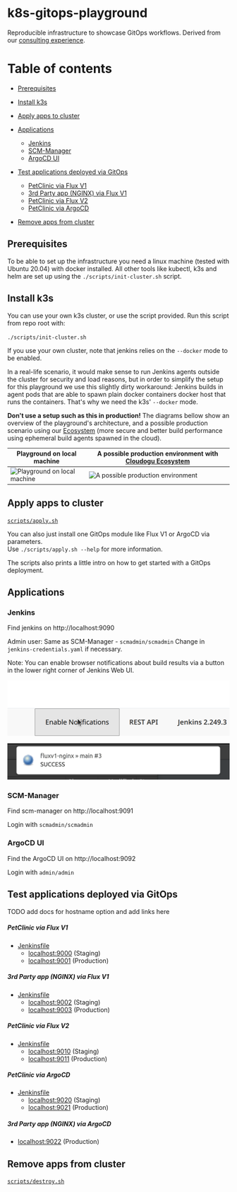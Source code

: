 # k8s-gitops-playground

Reproducible infrastructure to showcase GitOps workflows. Derived from our [consulting experience](https://cloudogu.com/en/consulting/).

# Table of contents

<!-- Update with `doctoc --notitle README.md`. See https://github.com/thlorenz/doctoc -->
<!-- START doctoc generated TOC please keep comment here to allow auto update -->
<!-- DON'T EDIT THIS SECTION, INSTEAD RE-RUN doctoc TO UPDATE -->

- [Prerequisites](#prerequisites)
- [Install k3s](#install-k3s)
- [Apply apps to cluster](#apply-apps-to-cluster)
- [Applications](#applications)
  - [Jenkins](#jenkins)
  - [SCM-Manager](#scm-manager)
  - [ArgoCD UI](#argocd-ui)
- [Test applications deployed via GitOps](#test-applications-deployed-via-gitops)
  - [PetClinic via Flux V1](#petclinic-via-flux-v1)
  - [3rd Party app (NGINX) via Flux V1](#3rd-party-app-nginx-via-flux-v1)
  - [PetClinic via Flux V2](#petclinic-via-flux-v2)
  - [PetClinic via ArgoCD](#petclinic-via-argocd)

- [Remove apps from cluster](#remove-apps-from-cluster)

<!-- END doctoc generated TOC please keep comment here to allow auto update -->

## Prerequisites

To be able to set up the infrastructure you need a linux machine (tested with Ubuntu 20.04) with docker installed.
All other tools like kubectl, k3s and helm are set up using the `./scripts/init-cluster.sh` script.

## Install k3s

You can use your own k3s cluster, or use the script provided.
Run this script from repo root with:

`./scripts/init-cluster.sh`

If you use your own cluster, note that jenkins relies on the `--docker` mode to be enabled.

In a real-life scenario, it would make sense to run Jenkins agents outside the cluster for security and load reasons, 
but in order to simplify the setup for this playground we use this slightly dirty workaround: 
Jenkins builds in agent pods that are able to spawn plain docker containers docker host that runs the containers.
That's why we need the k3s' `--docker` mode.
 
**Don't use a setup such as this in production!** The diagrams bellow show an overview of the playground's architecture,
 and a possible production scenario using our [Ecosystem](https://cloudogu.com/en/ecosystem/) (more secure and better build performance using ephemeral build agents spawned in the cloud).


|Playground on local machine | A possible production environment with [Cloudogu Ecosystem](https://cloudogu.com/en/ecosystem/)|
|--------------------|----------|
|![Playground on local machine](https://www.plantuml.com/plantuml/proxy?src=https://raw.githubusercontent.com/cloudogu/k8s-gitops-playground/main/docs/gitops-playground.puml&fmt=svg) | ![A possible production environment](https://www.plantuml.com/plantuml/proxy?src=https://raw.githubusercontent.com/cloudogu/k8s-gitops-playground/main/docs/production-setting.puml&fmt=svg)   |

## Apply apps to cluster

[`scripts/apply.sh`](scripts/apply.sh)

You can also just install one GitOps module like Flux V1 or ArgoCD via parameters.  
Use `./scripts/apply.sh --help` for more information.

The scripts also prints a little intro on how to get started with a GitOps deployment.


## Applications

### Jenkins

Find jenkins on http://localhost:9090

Admin user: Same as SCM-Manager - `scmadmin/scmadmin`
Change in `jenkins-credentials.yaml` if necessary.

Note: You can enable browser notifications about build results via a button in the lower right corner of Jenkins Web UI.

![Enable Jenkins Notifications](docs/jenkins-enable-notifications.png)

![Example of a Jenkins browser notifications](docs/jenkins-example-notification.png)
  

### SCM-Manager

Find scm-manager on http://localhost:9091

Login with `scmadmin/scmadmin`

### ArgoCD UI

Find the ArgoCD UI on http://localhost:9092

Login with `admin/admin`

## Test applications deployed via GitOps
TODO add docs for hostname option and add links here
##### PetClinic via Flux V1

* [Jenkinsfile](applications/petclinic/fluxv1/plain-k8s/Jenkinsfile)
  * [localhost:9000](http://localhost:9000) (Staging)
  * [localhost:9001](http://localhost:9001) (Production) 

##### 3rd Party app (NGINX) via Flux V1

* [Jenkinsfile](applications/nginx/fluxv1/Jenkinsfile)
  * [localhost:9002](http://localhost:9002) (Staging)
  * [localhost:9003](http://localhost:9003) (Production)

##### PetClinic via Flux V2

* [Jenkinsfile](applications/petclinic/fluxv2/plain-k8s/Jenkinsfile)
  * [localhost:9010](http://localhost:9010) (Staging)
  * [localhost:9011](http://localhost:9011) (Production) 
  
##### PetClinic via ArgoCD

* [Jenkinsfile](applications/petclinic/argocd/plain-k8s/Jenkinsfile)
  * [localhost:9020](http://localhost:9020) (Staging)
  * [localhost:9021](http://localhost:9021) (Production) 

##### 3rd Party app (NGINX) via ArgoCD

* [localhost:9022](http://localhost:9022) (Production) 

## Remove apps from cluster

[`scripts/destroy.sh`](scripts/destroy.sh)
